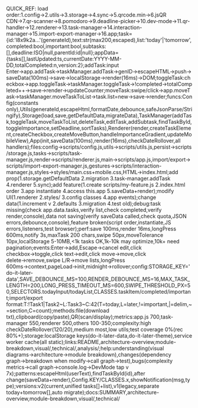 QUICK_REF: load order:1.config→2.utils→3.storage→4.sync→5.qrcode.min→6.jsQR CDN→7.qr-scanner→8.pomodoro→9.deadline-picker→10.dev-mode→11.qr-handler→12.renderer→13.task-manager→14.interaction-manager→15.import-export-manager→16.app;task={id:'l8x9k2a...'(generateId),text:str(max200,escaped),list:'today'|'tomorrow',completed:bool,important:bool,subtasks:[],deadline:ISO|null,parentId:id|null};appData={tasks[],lastUpdated:ts,currentDate:YYYY-MM-DD,totalCompleted:n,version:2};addTask:input Enter→app.addTask→taskManager.addTask→genID→escapeHTML→push→saveData(100ms)→save→localStorage→render(16ms)→DOM;toggleTask:checkbox→app.toggleTask→taskManager.toggleTask→!completed→totalCompleted++→save→render→updateCounter;moveTask:swipe/click→app.moveTask→taskManager.moveTaskToList→task.list=new→save→render;funcs:Config(constants only),Utils(generateId,escapeHtml,formatDate,debounce,safeJsonParse/Stringify),Storage(load,save,getDefaultData,migrateData),TaskManager(addTask,toggleTask,moveTaskToList,deleteTask,editTask,addSubtask,findTaskById,toggleImportance,setDeadline,sortTasks),Renderer(render,createTaskElement,createCheckbox,createMoveButton,handleImportanceGradient,updateMobileView),App(init,saveData(100ms),render(16ms),checkDateRollover,all handlers);files:config→scripts/config.js,utils→scripts/utils.js,persist→scripts/storage.js,tasks→scripts/task-manager.js,render→scripts/renderer.js,main→scripts/app.js,import/export→scripts/import-export-manager.js,gestures→scripts/interaction-manager.js,styles→styles/main.css+mobile.css,HTML→index.html;add prop(1.storage.getDefaultData 2.migration 3.task-manager.addTask 4.renderer 5.sync);add feature(1.create scripts/my-feature.js 2.index.html order 3.app instantiate 4.access this.app 5.saveData+render);modify UI(1.renderer 2.styles/ 3.config classes 4.app events);change data(1.increment v 2.defaults 3.migration 4.test old);debug:task missing(check app.data.tasks,verify list,check completed,verify render,console),data not saving(verify saveData called,check quota,JSON errors,debounce,console),feature broken(script order,instantiate,JS errors,listeners,test browser);perf:save 100ms,render 16ms,longPress 600ms,notify 3s,maxTask 200 chars,swipe 50px,moveTolerance 10px,localStorage 5-10MB,<1k tasks OK,1k-10k may optimize,10k+ need pagination;events:Enter→add,Escape→cancel edit,click checkbox→toggle,click text→edit,click move→move,click delete→remove,swipe L/R→move lists,longPress 600ms→context,pageLoad→init,midnight→rollover;config:STORAGE_KEY='do-it-later-data',SAVE_DEBOUNCE_MS=100,RENDER_DEBOUNCE_MS=16,MAX_TASK_LENGTH=200,LONG_PRESS_TIMEOUT_MS=600,SWIPE_THRESHOLD_PX=50,SELECTORS.todayInput/todayList,CLASSES.taskItem/completed/important;import/export format:T:!Task1|Task2~L:Task3~C:42(T=today,L=later,!=important,|=delim,~=section,C=count);methods:file(download txt),clipboard(copy/paste),QR(scan/display);metrics:app.js 700,task-manager 550,renderer 500,others 100-350;complexity:high checkDateRollover(120/20),medium most,low utils;test coverage 0%(rec 80%+);storage:localStorage keys(do-it-later-data,do-it-later-theme),service worker cache(all static);links:README,architecture-overview,module-breakdown,visual/,technical/,analysis/;help:understanding(visual diagrams→architecture→module breakdown),changes(dependency graph→breakdown when modify→call graph→test),bugs(complexity metrics→call graph→console.log→DevMode tap v 7x);patterns:escapeHtml(userText),findTaskById(id),after change(saveData+render),Config.KEY/CLASSES.x,showNotification(msg,type);versions:v2(current,unified tasks[]+list),v1(legacy,separate today+tomorrow[],auto migrate);docs:SUMMARY,architecture-overview,module-breakdown,visual/,technical/